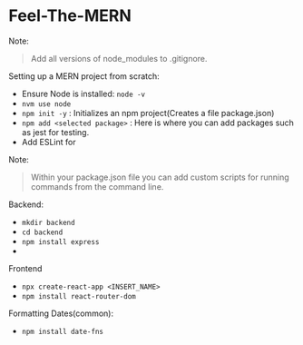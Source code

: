 # Feel-The-MERN


Note: 
> Add all versions of node_modules to .gitignore.

Setting up a MERN project from scratch:
* Ensure Node is installed: ```node -v```
* ```nvm use node```
* ```npm init -y``` : Initializes an npm project(Creates a file package.json)
* ```npm add <selected package>``` : Here is where you can add packages such as jest for testing. 
* Add ESLint for 

Note: 
> Within your package.json file you can add custom scripts for running commands from the command line. 
> 

Backend:
* ```mkdir backend```
* ```cd backend```
* ```npm install express```
* 

Frontend
* ```npx create-react-app <INSERT_NAME>```
* ```npm install react-router-dom```

Formatting Dates(common):
* ```npm install date-fns```
